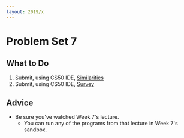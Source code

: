 ```yaml
---
layout: 2019/x
---
```


# Problem Set 7

## What to Do

1. Submit, using CS50 IDE, [Similarities](https://docs.cs50.net/2018/fall/psets/7/similarities/similarities.html)
1. Submit, using CS50 IDE, [Survey](https://docs.cs50.net/2018/fall/psets/7/survey/survey.html)

## Advice

* Be sure you've watched Week 7's lecture.
  * You can run any of the programs from that lecture in Week 7's sandbox.

